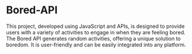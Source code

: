 # Bored-API
This project, developed using JavaScript and APIs, is designed to provide users with a variety of activities to engage in when they are feeling bored. The Bored API generates random activities, offering a unique solution to boredom. It is user-friendly and can be easily integrated into any platform.
